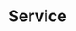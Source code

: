 ---
title: "Service"
description: "We are the best web solutions company which provides digital & creative solutions"
bg_image: "images/portfolio.jpg"
layout: "service"
draft: false

########################### about service #############################
about:
  enable : true
  title : "Creative UX/UI Design Agency"
  content : "Lorem ipsum dolor sit amet, consectetur adipisicing elit. Voluptate soluta corporis odit, optio
          cum! Accusantium numquam ab, natus excepturi architecto earum ipsa aliquam, illum, omnis rerum, eveniet
          officia nihil. Eum quod iure nulla, soluta architecto distinctio. Nesciunt odio ullam expedita, neque fugit
          maiores sunt perferendis placeat autem animi, nihil quis suscipit quibusdam ut reiciendis doloribus natus nemo
          id quod illum aut culpa perspiciatis consequuntur tempore? Facilis nam vitae iure quisquam eius harum
          consequatur sapiente assumenda, officia voluptas quas numquam placeat, alias molestias nisi laudantium
          nesciunt perspiciatis suscipit hic voluptate corporis id distinctio earum. Dolor reprehenderit fuga dolore
          officia adipisci neque!"
  image : "images/company/company-group-pic.jpg"


########################## featured service ############################
featured_service:
  enable : true
  service_item:
    # featured service item loop
    - name : "Interface Design"
      icon : "ion-erlenmeyer-flask"
      color : "primary"
      content : "Lorem ipsum dolor sit amet, consectetur adipisicing elit. Saepe enim impedit repudiandae omnis est temporibus."
      
    # featured service item loop
    - name : "Product Branding"
      icon : "ion-leaf"
      color : "primary-dark"
      content : "Lorem ipsum dolor sit amet, consectetur adipisicing elit. Saepe enim impedit repudiandae omnis est temporibus."
      
    # featured service item loop
    - name : "Game Development"
      icon : "ion-lightbulb"
      color : "primary-darker"
      content : "Lorem ipsum dolor sit amet, consectetur adipisicing elit. Saepe enim impedit repudiandae omnis est temporibus."

      
############################# Service ###############################
service:
  enable : true
  title : "Our Services"
  description : "We are the best web solutions company which provides digital & creative solutions"
  service_item:
    # service item loop
    - icon : ion-compass #ionicon pack v2 : https://ionicons.com/v2/
      name: Web Design
      content: "Lorem ipsum dolor sit amet, consectetur adipisicing elit, sed do eiusmod tempor incididunt ut"

    # service item loop
    - icon : ion-coffee #ionicon pack v2 : https://ionicons.com/v2/
      name: Grpahic Dsign
      content: "Lorem ipsum dolor sit amet, consectetur adipisicing elit, sed do eiusmod tempor incididunt ut"

   # service item loop
    - icon : ion-leaf #ionicon pack v2 : https://ionicons.com/v2/
      name: Web Development
      content: "Lorem ipsum dolor sit amet, consectetur adipisicing elit, sed do eiusmod tempor incididunt ut"

    # service item loop
    - icon : ion-image #ionicon pack v2 : https://ionicons.com/v2/
      name: Web Maintenance
      content: "Lorem ipsum dolor sit amet, consectetur adipisicing elit, sed do eiusmod tempor incididunt ut"

    # service item loop
    - icon : ion-bug #ionicon pack v2 : https://ionicons.com/v2/
      name: Social Media Marketing
      content: "Lorem ipsum dolor sit amet, consectetur adipisicing elit, sed do eiusmod tempor incididunt ut"

    # service item loop
    - icon : ion-headphone #ionicon pack v2 : https://ionicons.com/v2/
      name: Search Engine Optimization
      content: "Lorem ipsum dolor sit amet, consectetur adipisicing elit, sed do eiusmod tempor incididunt ut"

    # service item loop
    - icon : ion-planet #ionicon pack v2 : https://ionicons.com/v2/
      name: Ecommerce
      content: "Lorem ipsum dolor sit amet, consectetur adipisicing elit, sed do eiusmod tempor incididunt ut"

    # service item loop
    - icon : ion-earth #ionicon pack v2 : https://ionicons.com/v2/
      name: Logo Design
      content: "Lorem ipsum dolor sit amet, consectetur adipisicing elit, sed do eiusmod tempor incididunt ut"

    # service item loop
    - icon : ion-earth #ionicon pack v2 : https://ionicons.com/v2/
      name: Web Hosting
      content: "Lorem ipsum dolor sit amet, consectetur adipisicing elit, sed do eiusmod tempor incididunt ut"
    # service item loop
    - icon : ion-earth #ionicon pack v2 : https://ionicons.com/v2/
      name: Domain Registration
      content: "Lorem ipsum dolor sit amet, consectetur adipisicing elit, sed do eiusmod tempor incididunt ut"
    # service item loop
    - icon : ion-earth #ionicon pack v2 : https://ionicons.com/v2/
      name: Content Writing
      content: "Lorem ipsum dolor sit amet, consectetur adipisicing elit, sed do eiusmod tempor incididunt ut"
    # service item loop
    - icon : ion-earth #ionicon pack v2 : https://ionicons.com/v2/
      name: Business Card
      content: "Lorem ipsum dolor sit amet, consectetur adipisicing elit, sed do eiusmod tempor incididunt ut"
    # service item loop
    - icon : ion-earth #ionicon pack v2 : https://ionicons.com/v2/
      name: E-Brochure
      content: "Lorem ipsum dolor sit amet, consectetur adipisicing elit, sed do eiusmod tempor incididunt ut"
    # service item loop
    - icon : ion-earth #ionicon pack v2 : https://ionicons.com/v2/
      name: Online Resume
      content: "Lorem ipsum dolor sit amet, consectetur adipisicing elit, sed do eiusmod tempor incididunt ut"
    # service item loop
    - icon : ion-earth #ionicon pack v2 : https://ionicons.com/v2/
      name: GSuite
      content: "Lorem ipsum dolor sit amet, consectetur adipisicing elit, sed do eiusmod tempor incididunt ut"
      
############################# call to action #################################
cta:
  enable : true
  # call to action content comes from "_index.md"
---
